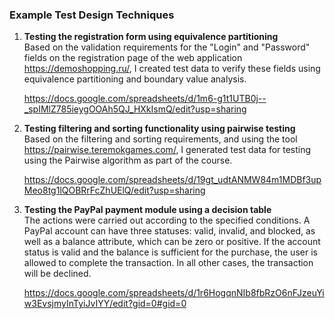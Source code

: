 ### Example Test Design Techniques

1. **Testing the registration form using equivalence partitioning**  
   Based on the validation requirements for the "Login" and "Password" fields on the registration page of the web application https://demoshopping.ru/, I created test data to verify these fields using equivalence partitioning and boundary value analysis.
   
   https://docs.google.com/spreadsheets/d/1m6-g1t1UTB0j--_spIMlZ785ieygOOAh5QJ_HXkIsmQ/edit?usp=sharing

3. **Testing filtering and sorting functionality using pairwise testing**  
   Based on the filtering and sorting requirements, and using the tool https://pairwise.teremokgames.com/, I generated test data for testing using the Pairwise algorithm as part of the course.
   
   https://docs.google.com/spreadsheets/d/19gt_udtANMW84m1MDBf3upMeo8tg1lQOBRrFcZhUElQ/edit?usp=sharing

5. **Testing the PayPal payment module using a decision table**  
   The actions were carried out according to the specified conditions. A PayPal account can have three statuses: valid, invalid, and blocked, as well as a balance attribute, which can be zero or positive. If the account status is valid and the balance is sufficient for the purchase, the user is allowed to complete the transaction. In all other cases, the transaction will be declined.
   
   https://docs.google.com/spreadsheets/d/1r6HogqnNIb8fbRzO6nFJzeuYiw3EvsjmyInTyiJvIYY/edit?gid=0#gid=0
